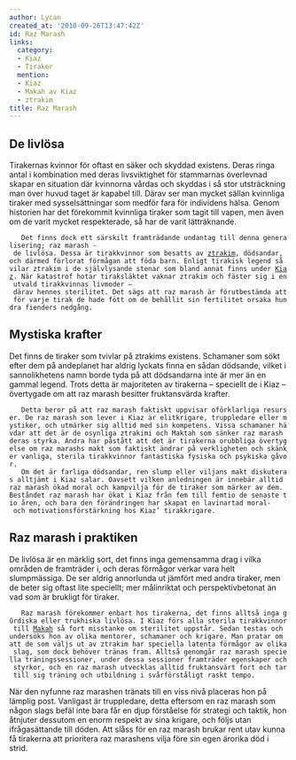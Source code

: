 ```yaml
---
author: Lycan
created_at: '2010-09-26T13:47:42Z'
id: Raz Marash
links:
  category:
  - Kiaz
  - Tiraker
  mention:
  - Kiaz
  - Makah av Kiaz
  - ztrakim
title: Raz Marash
---
```


De livlösa
--------
Tirakernas kvinnor för oftast en säker och skyddad existens. Deras ringa antal i kombination med
deras livsviktighet för stammarnas överlevnad skapar en situation där kvinnorna vårdas och skyddas i
så stor utsträckning man över huvud taget är kapabel till. Därav ser man mycket sällan kvinnliga
tiraker med sysselsättningar som medför fara för individens hälsa. Genom historien har det
förekommit kvinnliga tiraker som tagit till vapen, men även om de varit mycket respekterade, så har
de varit lätträknande.

`   Det finns dock ett särskilt framträdande undantag till denna generalisering; raz marash - de livlösa. Dessa är tirakkvinnor som besatts av `[`ztrakim`]`, dödsandar, och därmed förlorat förmågan att föda barn. Enligt tirakisk legend så vilar ztrakim i de självlysande stenar som bland annat finns under `[`Kiaz`]`. När katastrof hotar tiraksläktet vaknar ztrakim och fäster sig i en utvald tirakkvinnas livmoder – därav hennes sterilitet. Det sägs att raz marash är förutbestämda att för varje tirak de hade fött om de behållit sin fertilitet orsaka hundra fienders nedgång.`

Mystiska krafter
--------
Det finns de tiraker som tvivlar på ztrakims existens. Schamaner som sökt efter dem på andeplanet
har aldrig lyckats finna en sådan dödsande, vilket i sannolikhetens namn borde tyda på att
dödsandarna inte är mer än en gammal legend. Trots detta är majoriteten av tirakerna – speciellt de
i Kiaz – övertygade om att raz marash besitter fruktansvärda krafter.

`   Detta beror på att raz marash faktiskt uppvisar oförklarliga resurser. De raz marash som lever i Kiaz är elitkrigare, truppledare eller mystiker, och utmärker sig alltid med sin kompetens. Vissa schamaner hävdar att det är de osynliga ztrakimi och Maktah som sänker raz marash deras styrka. Andra har påstått att det är tirakerna orubbliga övertygelse om raz marashs makt som faktiskt ändrar på verkligheten och skänker vanliga, sterila tirakkvinnor fantastiska fysiska och psykiska gåvor.`\
`   Om det är farliga dödsandar, ren slump eller viljans makt diskuteras alltjämt i Kiaz salar. Oavsett vilken anledningen är innebär alltid raz marash ökad moral och kampvilja för de tiraker som märker av dem. Beståndet raz marash har ökat i Kiaz från fem till femtio de senaste tio åren, och bara den förändringen har skapat en lavinartad moral- och motivationsförstärkning hos Kiaz’ tirakkrigare.`

Raz marash i praktiken
--------
De livlösa är en märklig sort, det finns inga gemensamma drag i vilka områden de framträder i, och
deras förmågor verkar vara helt slumpmässiga. De ser aldrig annorlunda ut jämfört med andra tiraker,
men de beter sig oftast lite speciellt; mer målinriktat och perspektivbetonat än vad som är brukligt
för tiraker.

`   Raz marash förekommer enbart hos tirakerna, det finns alltså inga gûrdiska eller trukhiska livlösa. I Kiaz förs alla sterila tirakkvinnor till `[`Makah`]` så fort misstanke om sterilitet uppstår. Sedan testas och undersöks hon av olika mentorer, schamaner och krigare. Man pratar om att de som väljs ut av ztrakim har speciella latenta förmågor av olika slag, som dock behöver tränas fram. Alltså genomgår raz marash speciella träningssessioner, under dessa sessioner framträder egenskaper och styrkor, och en raz marash utvecklas alltid fruktansvärt fort och tar till sig träning och utbildning i svårförståligt raskt tempo.`

När den nyfunne raz marashen tränats till en viss nivå placeras hon på lämplig post. Vanligast är
truppledare, detta eftersom en raz marash som någon slags befäl inte bara får en djup förståelse för
strategi och taktik, hon åtnjuter dessutom en enorm respekt av sina krigare, och följs utan
ifrågasättande till döden. Att slåss för en raz marash brukar rent utav kunna få tirakerna att
prioritera raz marashens vilja före sin egen ärorika död i strid.

  [`ztrakim`]: ztrakim
  [`Kiaz`]: Kiaz
  [`Makah`]: Makah_av_Kiaz